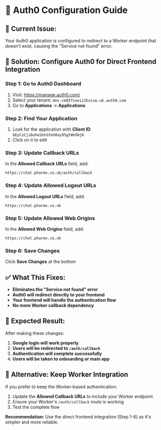 # 🔐 Auth0 Configuration Guide

## 🚨 **Current Issue:**
Your Auth0 application is configured to redirect to a Worker endpoint that doesn't exist, causing the "Service not found" error.

## 🔧 **Solution: Configure Auth0 for Direct Frontend Integration**

### **Step 1: Go to Auth0 Dashboard**
1. Visit: https://manage.auth0.com/
2. Select your tenant: `dev-cm857sxeiz2kxcuo.uk.auth0.com`
3. Go to **Applications** → **Applications**

### **Step 2: Find Your Application**
1. Look for the application with **Client ID**: `bEyCzCji6oheSXnStmS8ay95gtWnObj6`
2. Click on it to edit

### **Step 3: Update Callback URLs**
In the **Allowed Callback URLs** field, add:
```
https://chat.pharmx.co.uk/auth/callback
```

### **Step 4: Update Allowed Logout URLs**
In the **Allowed Logout URLs** field, add:
```
https://chat.pharmx.co.uk
```

### **Step 5: Update Allowed Web Origins**
In the **Allowed Web Origins** field, add:
```
https://chat.pharmx.co.uk
```

### **Step 6: Save Changes**
Click **Save Changes** at the bottom

## ✅ **What This Fixes:**

- **Eliminates the "Service not found" error**
- **Auth0 will redirect directly to your frontend**
- **Your frontend will handle the authentication flow**
- **No more Worker callback dependency**

## 🎯 **Expected Result:**

After making these changes:
1. **Google login will work properly**
2. **Users will be redirected to `/auth/callback`**
3. **Authentication will complete successfully**
4. **Users will be taken to onboarding or main app**

## 🔄 **Alternative: Keep Worker Integration**

If you prefer to keep the Worker-based authentication:
1. Update the **Allowed Callback URLs** to include your Worker endpoint
2. Ensure your Worker's `/auth/callback` route is working
3. Test the complete flow

**Recommendation:** Use the direct frontend integration (Step 1-6) as it's simpler and more reliable. 